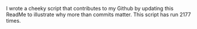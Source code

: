 I wrote a cheeky script that contributes to my Github by updating this ReadMe to illustrate why more than commits matter. This script has run 2177 times.